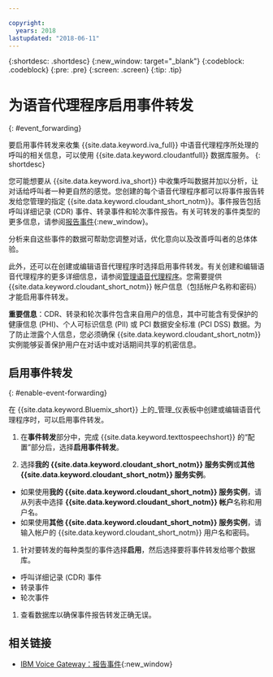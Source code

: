 ```yaml
---

copyright:
  years: 2018
lastupdated: "2018-06-11"
---
```


{:shortdesc: .shortdesc}
{:new_window: target="_blank"}
{:codeblock: .codeblock}
{:pre: .pre}
{:screen: .screen}
{:tip: .tip}


# 为语音代理程序启用事件转发
{: #event_forwarding}

要启用事件转发来收集 {{site.data.keyword.iva_full}} 中语音代理程序所处理的呼叫的相关信息，可以使用 {{site.data.keyword.cloudantfull}} 数据库服务。
{: shortdesc}

您可能想要从 {{site.data.keyword.iva_short}} 中收集呼叫数据并加以分析，让对话给呼叫者一种更自然的感觉。您创建的每个语音代理程序都可以将事件报告转发给您管理的指定 {{site.data.keyword.cloudant_short_notm}}。事件报告包括呼叫详细记录 (CDR) 事件、转录事件和轮次事件报告。有关可转发的事件类型的更多信息，请参阅[报告事件](https://www.ibm.com/support/knowledgecenter/SS4U29/reporting.html){:new_window}。

分析来自这些事件的数据可帮助您调整对话，优化意向以及改善呼叫者的总体体验。

此外，还可以在创建或编辑语音代理程序时选择启用事件转发。有关创建和编辑语音代理程序的更多详细信息，请参阅[管理语音代理程序](managing.html)。您需要提供 {{site.data.keyword.cloudant_short_notm}} 帐户信息（包括帐户名称和密码）才能启用事件转发。

**重要信息**：CDR、转录和轮次事件包含来自用户的信息，其中可能含有受保护的健康信息 (PHI)、个人可标识信息 (PII) 或 PCI 数据安全标准 (PCI DSS) 数据。为了防止泄露个人信息，您必须确保 {{site.data.keyword.cloudant_short_notm}} 实例能够妥善保护用户在对话中或对话期间共享的机密信息。


## 启用事件转发
{: #enable-event-forwarding}

在 {{site.data.keyword.Bluemix_short}} 上的_管理_仪表板中创建或编辑语音代理程序时，可以启用事件转发。

1. 在**事件转发**部分中，完成 {{site.data.keyword.texttospeechshort}} 的“配置”部分后，选择**启用事件转发**。

1. 选择**我的 {{site.data.keyword.cloudant_short_notm}} 服务实例**或**其他 {{site.data.keyword.cloudant_short_notm}} 服务实例**。
  * 如果使用**我的 {{site.data.keyword.cloudant_short_notm}} 服务实例**，请从列表中选择 **{{site.data.keyword.cloudant_short_notm}} 帐户**名称和用户名。
  * 如果使用**其他 {{site.data.keyword.cloudant_short_notm}} 服务实例**，请输入帐户的 {{site.data.keyword.cloudant_short_notm}} 用户名和密码。

1. 针对要转发的每种类型的事件选择**启用**，然后选择要将事件转发给哪个数据库。
  * 呼叫详细记录 (CDR) 事件
  * 转录事件
  * 轮次事件

1. 查看数据库以确保事件报告转发正确无误。

## 相关链接
* [IBM Voice Gateway：报告事件](https://www.ibm.com/support/knowledgecenter/SS4U29/reporting.html){:new_window}
